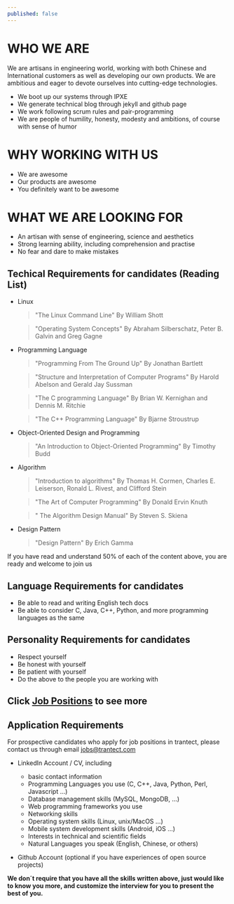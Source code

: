 ```yaml
---
published: false
---
```



# WHO WE ARE
We are artisans in engineering world, working with both Chinese and International customers as well as developing our own products.
We are ambitious and eager to devote ourselves into cutting-edge technologies.

- We boot up our systems through IPXE
- We generate technical blog through jekyll and github page
- We work following scrum rules and pair-programming
- We are people of humility, honesty, modesty and ambitions, of course with sense of humor
    
# WHY WORKING WITH US
- We are awesome
- Our products are awesome
- You definitely want to be awesome

# WHAT WE ARE LOOKING FOR
- An artisan with sense of engineering, science and aesthetics
- Strong learning ability, including comprehension and practise
- No fear and dare to make mistakes


## Techical Requirements for candidates (Reading List)
- Linux 

	> "The Linux Command Line" 	By William Shott

	> "Operating System Concepts" 	By Abraham Silberschatz, Peter B. Galvin and Greg Gagne
    
- Programming Language

	> "Programming From The Ground Up" By Jonathan Bartlett 
    
    > "Structure and Interpretation of Computer Programs" By Harold Abelson and Gerald Jay Sussman
    
    > "The C programming Language" By Brian W. Kernighan and Dennis M. Ritchie
    
    > "The C++ Programming Language" By Bjarne Stroustrup
     
- Object-Oriented Design and Programming

	 > "An Introduction to Object-Oriented Programming" By Timothy Budd
    
- Algorithm

	> "Introduction to algorithms" By Thomas H. Cormen, Charles E. Leiserson, Ronald L. Rivest, and Clifford Stein
    
    > "The Art of Computer Programming" By Donald Ervin Knuth
    
    > " The Algorithm Design Manual" By Steven S. Skiena
    
- Design Pattern

	> "Design Pattern" By Erich Gamma
    
If you have read and understand 50% of each of the content above, you are ready and welcome to join us

## Language Requirements for candidates
- Be able to read and writing English tech docs
- Be able to consider C, Java, C++, Python, and more programming languages as the same

## Personality Requirements for candidates
- Respect yourself
- Be honest with yourself
- Be patient with yourself
- Do the above to the people you are working with

## Click [Job Positions](http://www.trantect.com/#job_openings) to see more

## Application Requirements
For prospective candidates who apply for job positions in trantect, please contact us through email [jobs@trantect.com]( jobs@trantect.com)
- LinkedIn Account / CV, including
	- basic contact information
    - Programming Languages you use (C, C++, Java, Python, Perl, Javascript ...)
    - Database management skills (MySQL, MongoDB, ...)
    - Web programming frameworks you use
    - Networking skills
    - Operating system skills (Linux, unix/MacOS ...)
    - Mobile system development skills (Android, iOS ...)
    - Interests in technical and scientific fields
    - Natural Languages you speak (English, Chinese, or others)
	
- Github Account (optional if you have experiences of open source projects)

__We don´t require that you have all the skills written above, just would like to know you more, and customize the interview for you to present the best of you.__



